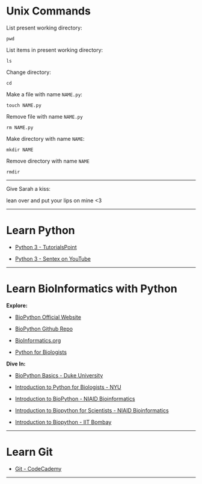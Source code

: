 # Unix Commands

List present working directory:

	pwd

List items in present working directory:

	ls

Change directory:

	cd

Make a file with name `NAME.py`:

	touch NAME.py

Remove file with name `NAME.py`

	rm NAME.py

Make directory with name `NAME`:

	mkdir NAME

Remove directory with name `NAME`

	rmdir

---

Give Sarah a kiss:

lean over and put your lips on mine <3

---

# Learn Python

 - [Python 3 - TutorialsPoint](https://www.tutorialspoint.com/python3/)

 - [Python 3 - Sentex on YouTube](https://www.youtube.com/playlist?list=PLQVvvaa0QuDe8XSftW-RAxdo6OmaeL85M)

---

# Learn BioInformatics with Python

**Explore:**

 - [BioPython Official Website](http://biopython.org/)

 - [BioPython Github Repo](https://github.com/biopython/biopython)

 - [BioInformatics.org](http://www.bioinformatics.org/bradstuff/bp/tut/Tutorial002.html)

 - [Python for Biologists](http://pythonforbiologists.com/index.php/applied-python-for-biologists/applied-python-4/)

**Dive In:**

 - [BioPython Basics - Duke University](http://people.duke.edu/~ccc14/pcfb/biopython/BiopythonBasics.html)

 - [Introduction to Python for Biologists - NYU](https://www.youtube.com/watch?v=l8wLaoEGbUI)

 - [Introduction to BioPython - NIAID Bioinformatics](https://www.youtube.com/watch?v=r66YCsA4YqM)

 - [Introduction to Biopython for Scientists - NIAID Bioinformatics](https://www.youtube.com/watch?v=2JMfq-xiFb8&t=0s)

 - [Introduction to Biopython - IIT Bombay](https://www.youtube.com/watch?v=t0Z0FP8t0_4)
---

# Learn Git

 - [Git - CodeCademy](https://www.codecademy.com/learn/learn-git)

---
